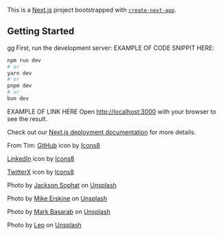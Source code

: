 This is a [Next.js](https://nextjs.org/) project bootstrapped with [`create-next-app`](https://github.com/vercel/next.js/tree/canary/packages/create-next-app).

## Getting Started
gg
First, run the development server:
EXAMPLE OF CODE SNIPPIT HERE:
```bash
npm run dev
# or
yarn dev
# or
pnpm dev
# or
bun dev
```
EXAMPLE OF LINK HERE
Open [http://localhost:3000](http://localhost:3000) with your browser to see the result.



Check out our [Next.js deployment documentation](https://nextjs.org/docs/deployment) for more details.





From Tim:
<a target="_blank" href="https://icons8.com/icon/62856/github">GitHub</a> icon by <a target="_blank" href="https://icons8.com">Icons8</a>

<a target="_blank" href="https://icons8.com/icon/8808/linkedin">LinkedIn</a> icon by <a target="_blank" href="https://icons8.com">Icons8</a>

<a target="_blank" href="https://icons8.com/icon/A4DsujzAX4rw/twitterx">TwitterX</a> icon by <a target="_blank" href="https://icons8.com">Icons8</a>

Photo by <a href="https://unsplash.com/@jacksonsophat?utm_content=creditCopyText&utm_medium=referral&utm_source=unsplash">Jackson Sophat</a> on <a href="https://unsplash.com/photos/orange-plastic-blocks-on-white-surface-_t-l5FFH8VA?utm_content=creditCopyText&utm_medium=referral&utm_source=unsplash">Unsplash</a>
  
  Photo by <a href="https://unsplash.com/@mikejerskine?utm_content=creditCopyText&utm_medium=referral&utm_source=unsplash">Mike Erskine</a> on <a href="https://unsplash.com/photos/people-having-a-bonfire-S_VbdMTsdiA?utm_content=creditCopyText&utm_medium=referral&utm_source=unsplash">Unsplash</a>
  
  Photo by <a href="https://unsplash.com/@markbasarabvisuals?utm_content=creditCopyText&utm_medium=referral&utm_source=unsplash">Mark Basarab</a> on <a href="https://unsplash.com/photos/brown-bear-sitting-on-grass-field-y421kXlUOQk?utm_content=creditCopyText&utm_medium=referral&utm_source=unsplash">Unsplash</a>
  
  Photo by <a href="https://unsplash.com/@leo_visions_?utm_content=creditCopyText&utm_medium=referral&utm_source=unsplash">Leo</a> on <a href="https://unsplash.com/photos/empty-street-in-between-of-tall-trees-during-golden-hour-gyIRjKPXupE?utm_content=creditCopyText&utm_medium=referral&utm_source=unsplash">Unsplash</a>
  

